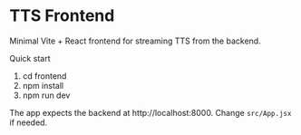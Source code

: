 # TTS Frontend

Minimal Vite + React frontend for streaming TTS from the backend.

Quick start

1. cd frontend
2. npm install
3. npm run dev

The app expects the backend at http://localhost:8000. Change `src/App.jsx` if needed.
